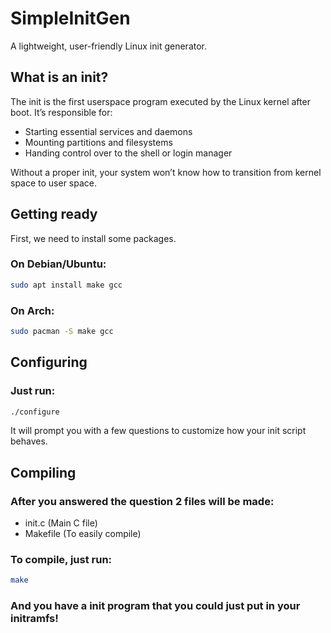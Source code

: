# SimpleInitGen

A lightweight, user-friendly Linux init generator.

## What is an init?

The init is the first userspace program executed by the Linux kernel after boot. It’s responsible for:
  - Starting essential services and daemons
  - Mounting partitions and filesystems
  - Handing control over to the shell or login manager

Without a proper init, your system won’t know how to transition from kernel space to user space.

## Getting ready

First, we need to install some packages.

### On Debian/Ubuntu:

```bash
sudo apt install make gcc
```

### On Arch:

```bash
sudo pacman -S make gcc
```

## Configuring

### Just run:
```bash
./configure
```

It will prompt you with a few questions to customize how your init script behaves.

## Compiling

### After you answered the question 2 files will be made:
  - init.c (Main C file)
  - Makefile (To easily compile)

### To compile, just run:
```bash
make
```
### And you have a init program that you could just put in your initramfs!
